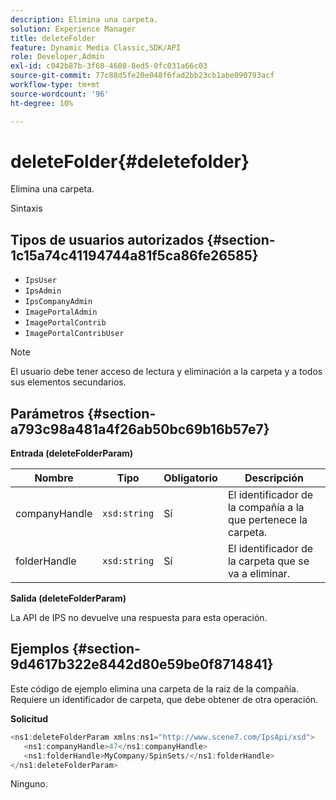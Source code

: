 ```yaml
---
description: Elimina una carpeta.
solution: Experience Manager
title: deleteFolder
feature: Dynamic Media Classic,SDK/API
role: Developer,Admin
exl-id: c042b87b-3f60-4608-8ed5-0fc031a66c03
source-git-commit: 77c88d5fe20e048f6fad2bb23cb1abe090793acf
workflow-type: tm+mt
source-wordcount: '96'
ht-degree: 10%

---
```


# deleteFolder{#deletefolder}

Elimina una carpeta.

Sintaxis

## Tipos de usuarios autorizados {#section-1c15a74c41194744a81f5ca86fe26585}

* `IpsUser`
* `IpsAdmin`
* `IpsCompanyAdmin`
* `ImagePortalAdmin`
* `ImagePortalContrib`
* `ImagePortalContribUser`

>[!NOTE]
>
>El usuario debe tener acceso de lectura y eliminación a la carpeta y a todos sus elementos secundarios.

## Parámetros {#section-a793c98a481a4f26ab50bc69b16b57e7}

**Entrada (deleteFolderParam)**

| Nombre | Tipo | Obligatorio | Descripción |
|---|---|---|---|
| companyHandle | `xsd:string` | Sí | El identificador de la compañía a la que pertenece la carpeta. |
| folderHandle | `xsd:string` | Sí | El identificador de la carpeta que se va a eliminar. |

**Salida (deleteFolderParam)**

La API de IPS no devuelve una respuesta para esta operación.

## Ejemplos {#section-9d4617b322e8442d80e59be0f8714841}

Este código de ejemplo elimina una carpeta de la raíz de la compañía. Requiere un identificador de carpeta, que debe obtener de otra operación.

**Solicitud**

```java
<ns1:deleteFolderParam xmlns:ns1="http://www.scene7.com/IpsApi/xsd">
   <ns1:companyHandle>47</ns1:companyHandle>
   <ns1:folderHandle>MyCompany/SpinSets/</ns1:folderHandle>
</ns1:deleteFolderParam>
```

Ninguno.

